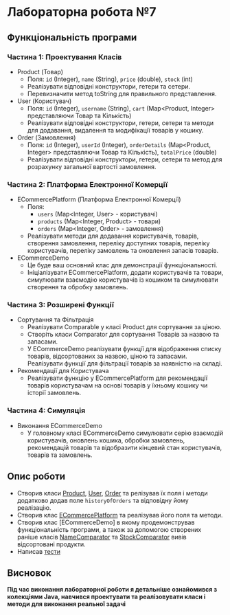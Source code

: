 # Лабораторна робота №7

## Функціональність програми

### Частина 1: Проектування Класів ###
- Product (Товар)
  - Поля: `id` (Integer), `name` (String), `price` (double), `stock` (int)
  - Реалізувати відповідні конструктори, гетери та сетери.
  - Перевизначити метод toString для правильного представлення.
- User (Користувач)
  - Поля: `id` (Integer), `username` (String), `cart` (Map<Product, Integer> представляючи Товар та Кількість)
  - Реалізувати відповідні конструктори, гетери, сетери та методи для додавання, видалення та модифікації товарів у кошику.
- Order (Замовлення)
  - Поля: `id` (Integer), `userId` (Integer), `orderDetails` (Map<Product, Integer> представляючи Товар та Кількість), `totalPrice` (double)
  - Реалізувати відповідні конструктори, гетери, сетери та метод для розрахунку загальної вартості замовлення.

### Частина 2: Платформа Електронної Комерції ###
- ECommercePlatform (Платформа Електронної Комерції)
  - Поля:
    - `users` (Map<Integer, User> - користувачі)
    - `products` (Map<Integer, Product> - товари)
    - `orders` (Map<Integer, Order> - замовлення)
  - Реалізувати методи для додавання користувачів, товарів, створення замовлення, переліку доступних товарів, переліку користувачів, переліку замовлень та оновлення запасів товарів.
- ECommerceDemo
  - Це буде ваш основний клас для демонстрації функціональності.
  - Ініціалізувати ECommercePlatform, додати користувачів та товари, симулювати взаємодію користувачів із кошиком та симулювати створення та обробку замовлень.

### Частина 3: Розширені Функції ###
- Сортування та Фільтрація
  - Реалізувати Comparable у класі Product для сортування за ціною.
  - Створіть класи Comparator для сортування Товарів за назвою та запасами.
  - У ECommerceDemo реалізувати функції для відображення списку товарів, відсортованих за назвою, ціною та запасами. Реалізувати функції для фільтрації товарів за наявністю на складі.
- Рекомендації для Користувача
  - Реалізувати функцію у ECommercePlatform для рекомендації товарів користувачам на основі товарів у їхньому кошику чи історії замовлень.

### Частина 4: Симуляція ###
- Виконання ECommerceDemo
  - У головному класі ECommerceDemo симулювати серію взаємодій користувачів, оновлень кошика, обробки замовлень, рекомендацій товарів та відобразити кінцевий стан користувачів, товарів та замовлень.

## Опис роботи

- Створив класи [Product], [User], [Order] та релізував їх поля і методи додатково додав поле `historyOfOrders` та відповідну йому реалізацію.
- Створив клас [ECommercePlatform] та реалізував його поля та методи.
- Створив клас [ECommerceDemo] в якому продемонстрував функціональність програми, а також за допомогою створених раніше класів [NameComparator] та [StockComparator] вивів відсортовані продукти.
- Написав [тести]

## Висновок

**Під час виконання лабораторної роботи я детальніше ознайомився з колекціями Java, навчився проектувати та реалізовувати класи і методи для виконання реальної задачі**

[Product]: ./src/main/java/org/example/Product.java
[User]: ./src/main/java/org/example/User.java
[Order]: ./src/main/java/org/example/Order.java
[ECommercePlatform]: ./src/main/java/org/example/ECommercePlatform.java
[NameComparator]: ./src/main/java/org/example/NameComparator.java
[StockComparator]: ./src/main/java/org/example/StockComparator.java
[тести]: ./src/test/java/ECommercePlatformTest.java